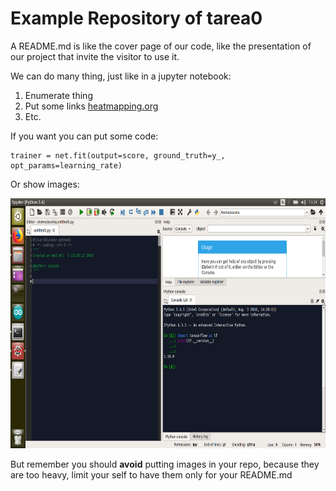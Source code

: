 # Example Repository of tarea0

A README.md is like the cover page of our code, like the presentation of our project that invite the visitor to use it.

We can do many thing, just like in a jupyter notebook:

1. Enumerate thing
2. Put some links [heatmapping.org](http://heatmapping.org)
3. Etc.

If you want you can put some code:

	trainer = net.fit(output=score, ground_truth=y_, opt_params=learning_rate)

Or show images:

<img src="doc/tfExecution.png" width="800" height="400" />

But remember you should **avoid** putting images in your repo, because they are too heavy, limit your self to have them only for your README.md

